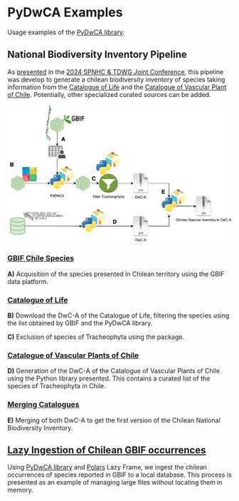 # PyDwCA Examples

Usage examples of the [PyDwCA library](https://github.com/IEB-BIODATA/pydwca).

## National Biodiversity Inventory Pipeline

As [presented](https://doi.org/10.3897/biss.8.137799) in the [2024 SPNHC & TDWG Joint Conference](https://www.tdwg.org/conferences/2024/), this pipeline was develop to generate a chilean biodiversity inventory of species taking information from the [Catalogue of Life](https://www.catalogueoflife.org/) and the [Catalogue of Vascular Plant of Chile](https://www.herbariodigital.cl/). Potentially, other specialized curated sources can be added.

![data_pipeline](images/pipeline/chilean_inventory.png)

### [GBIF Chile Species](GBIF%20Chile%20Species.ipynb)

**A)** Acquisition of the species presented in Chilean territory using the GBIF data platform.

### [Catalogue of Life](Catalogue%20of%20Life.ipynb)

**B)** Download the DwC-A of the Catalogue of Life, filtering the species using the list obtained by GBIF and the PyDwCA library.

**C)** Exclusion of species of Tracheophyta using the package.

### [Catalogue of Vascular Plants of Chile](Catalogue%20of%20Vascular%20Plants%20of%20Chile.ipynb)

**D)** Generation of the DwC-A of the Catalogue of Vascular Plants of Chile using the Python library presented. This contains a curated list of the species of Tracheophyta in Chile.

### [Merging Catalogues](Merging%20Catalogues.ipynb)

**E)** Merging of both DwC-A to get the first version of the Chilean National Biodiversity Inventory.

## [Lazy Ingestion of Chilean GBIF occurrences]()
Using [PyDwCA library](https://github.com/IEB-BIODATA/pydwca) and [Polars](https://pola.rs/) Lazy Frame, we ingest the chilean occurrences of species reported in GBIF to a local database. This process is presented as an example of managing large files without locating them in memory. 
